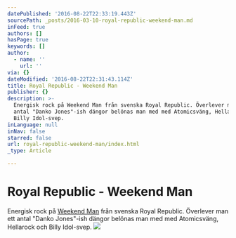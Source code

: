 ```yaml
---
datePublished: '2016-08-22T22:33:19.443Z'
sourcePath: _posts/2016-03-10-royal-republic-weekend-man.md
inFeed: true
authors: []
hasPage: true
keywords: []
author:
  - name: ''
    url: ''
via: {}
dateModified: '2016-08-22T22:31:43.114Z'
title: Royal Republic - Weekend Man
publisher: {}
description: >-
  Energisk rock på Weekend Man från svenska Royal Republic. Överlever man ett
  antal "Danko Jones"-ish dängor belönas man med med Atomicsväng, Hellarock och
  Billy Idol-svep.
inLanguage: null
inNav: false
starred: false
url: royal-republic-weekend-man/index.html
_type: Article

---
```

# Royal Republic - Weekend Man

Energisk rock på [Weekend Man][0] från svenska Royal Republic. Överlever man ett antal "Danko Jones"-ish dängor belönas man med med Atomicsväng, Hellarock och Billy Idol-svep.
![](https://s3-us-west-2.amazonaws.com/the-grid-img/p/5d61a4354558470a11f678642ef3b272871f7b1c.jpg)

[0]: https://open.spotify.com/album/34FJe0y8eKh3caqEoL8qqW